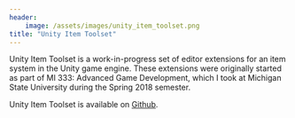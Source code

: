 ```yaml
---
header:
    image: /assets/images/unity_item_toolset.png
title: "Unity Item Toolset"
---
```

Unity Item Toolset is a work-in-progress set of editor extensions for an item system in the Unity game engine. These extensions were originally started as part of MI 333: Advanced Game Development, which I took at Michigan State University during the Spring 2018 semester.

Unity Item Toolset is available on [Github](https://github.com/cousi2344/UnityItemToolset).